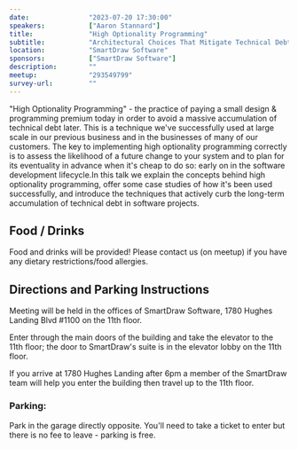 ```yaml
---
date:               "2023-07-20 17:30:00"
speakers:           ["Aaron Stannard"]
title:              "High Optionality Programming"
subtitle:           "Architectural Choices That Mitigate Technical Debt"
location:           "SmartDraw Software"
sponsors:           ["SmartDraw Software"]
description:        ""
meetup:             "293549799"
survey-url:         ""
---
```


"High Optionality Programming" - the practice of paying a small design & programming premium today in order to avoid a massive accumulation of technical debt later. This is a technique we've successfully used at large scale in our previous business and in the businesses of many of our customers. The key to implementing high optionality programming correctly is to assess the likelihood of a future change to your system and to plan for its eventuality in advance when it's cheap to do so: early on in the software development lifecycle.In this talk we explain the concepts behind high optionality programming, offer some case studies of how it's been used successfully, and introduce the techniques that actively curb the long-term accumulation of technical debt in software projects.

## Food / Drinks
Food and drinks will be provided! Please contact us (on meetup) if you have any dietary restrictions/food allergies.

## Directions and Parking Instructions

Meeting will be held in the offices of SmartDraw Software, 1780 Hughes Landing Blvd #1100 on the 11th floor.

Enter through the main doors of the building and take the elevator to the 11th floor; the door to SmartDraw's suite is in the elevator lobby on the 11th floor.

If you arrive at 1780 Hughes Landing after 6pm a member of the SmartDraw team will help you enter the building then travel up to the 11th floor.

### Parking:

Park in the garage directly opposite. You'll need to take a ticket to enter but there is no fee to leave - parking is free.